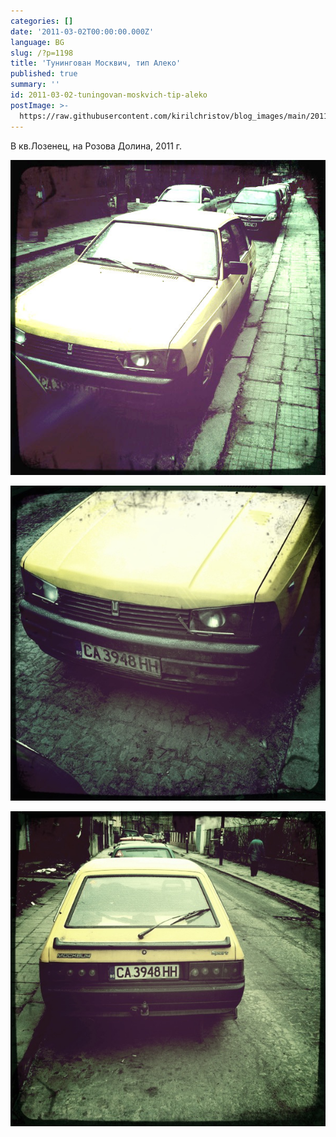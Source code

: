 ```yaml
---
categories: []
date: '2011-03-02T00:00:00.000Z'
language: BG
slug: /?p=1198
title: 'Тунингован Москвич, тип Алеко'
published: true
summary: ''
id: 2011-03-02-tuningovan-moskvich-tip-aleko
postImage: >-
  https://raw.githubusercontent.com/kirilchristov/blog_images/main/2011/03/IMG_0410.jpg
---
```


В кв.Лозенец, на Розова Долина, 2011 г. 

![](https://raw.githubusercontent.com/kirilchristov/blog_images/main/2011/03/IMG_0410.jpg)

 

![](https://raw.githubusercontent.com/kirilchristov/blog_images/main/2011/03/IMG_0409.jpg)

 

![](https://raw.githubusercontent.com/kirilchristov/blog_images/main/2011/03/IMG_0411.jpg)
